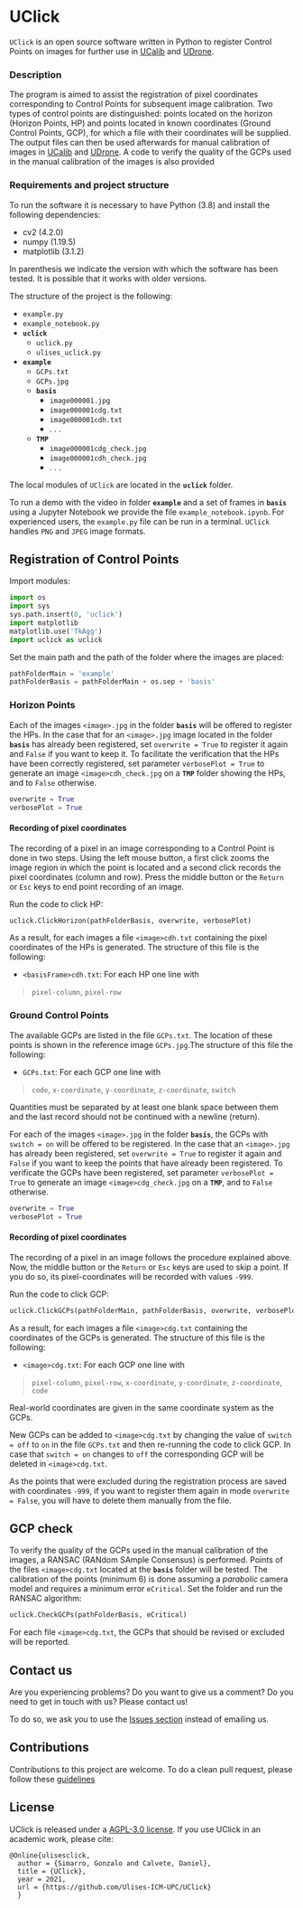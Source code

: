 
# UClick

`UClick` is an open source software written in Python to register Control Points on images for further use in [UCalib](https://github.com/Ulises-ICM-UPC/UCalib) and [UDrone](https://github.com/Ulises-ICM-UPC/UDrone).

### Description

The program is aimed to assist the registration of pixel coordinates corresponding to Control Points for subsequent image calibration. Two types of control points are distinguished: points located on the horizon (Horizon Points, HP) and points located in known coordinates (Ground Control Points, GCP), for which a file with their coordinates will be supplied. The output files can then be used afterwards for manual calibration of images in [UCalib](https://github.com/Ulises-ICM-UPC/UCalib) and [UDrone](https://github.com/Ulises-ICM-UPC/UDrone). A code to verify the quality of the GCPs used in the manual calibration of the images is also provided

### Requirements and project structure
To run the software it is necessary to have Python (3.8) and install the following dependencies:
- cv2 (4.2.0)
- numpy (1.19.5)
- matplotlib (3.1.2)

In parenthesis we indicate the version with which the software has been tested. It is possible that it works with older versions. 

The structure of the project is the following:
* `example.py`
* `example_notebook.py`
* **`uclick`**
  * `uclick.py`
  * `ulises_uclick.py`
* **`example`**
  * `GCPs.txt`
  * `GCPs.jpg`
  * **`basis`**
    * `image000001.jpg`
    * `image000001cdg.txt`
    * `image000001cdh.txt`
    * . . .
  * **`TMP`**
    * `image000001cdg_check.jpg`
    * `image000001cdh_check.jpg`
    * . . .

The local modules of `UClick` are located in the **`uclick`** folder.

To run a demo with the video in folder **`example`** and a set of frames in **`basis`** using a Jupyter Notebook we provide the file `example_notebook.ipynb`. For experienced users, the `example.py` file can be run in a terminal. `UClick` handles `PNG` and `JPEG` image formats.

## Registration of Control Points

Import modules:


```python
import os
import sys
sys.path.insert(0, 'uclick')
import matplotlib
matplotlib.use('TkAgg')
import uclick as uclick
```

Set the main path and the path of the folder where the images are placed:


```python
pathFolderMain = 'example'
pathFolderBasis = pathFolderMain + os.sep + 'basis'
```

### Horizon Points

Each of the images `<image>.jpg` in the folder **`basis`** will be offered to register the HPs. In the case that for an `<image>.jpg` image located in the folder **`basis`** has already been registered, set `overwrite = True` to register it again and `False` if you want to keep it. To facilitate the verification that the HPs have been correctly registered, set parameter `verbosePlot = True` to generate an image `<image>cdh_check.jpg` on a **`TMP`** folder showing the HPs, and to `False` otherwise. 



```python
overwrite = True
verbosePlot = True
```

#### Recording of pixel coordinates
The recording of a pixel in an image corresponding to a Control Point is done in two steps. Using the left mouse button, a first click zooms the image region in which the point is located and a second click records the pixel coordinates (column and row). Press the middle button or the `Return` or `Esc` keys to end point recording of an image.

Run the code to click HP:


```python
uclick.ClickHorizon(pathFolderBasis, overwrite, verbosePlot)
```

As a result, for each images a file `<image>cdh.txt` containing the pixel coordinates of the HPs is generated. The structure of this file is the following:
* `<basisFrame>cdh.txt`: For each HP one line with
>`pixel-column`, `pixel-row`

### Ground Control Points

The available GCPs are listed in the file `GCPs.txt`. The location of these points is shown in the reference image `GCPs.jpg`.The structure of this file the following:
* `GCPs.txt`: For each GCP one line with
>`code`, `x-coordinate`, `y-coordinate`, `z-coordinate`, `switch`

Quantities must be separated by at least one blank space between them and the last record should not be continued with a newline (return).

For each of the images `<image>.jpg` in the folder **`basis`**, the GCPs with `switch = on` will be offered to be registered. In the case that an `<image>.jpg` has already been registered, set `overwrite = True` to register it again and `False` if you want to keep the  points that have already been registered. To verificate the GCPs have been registered, set parameter `verbosePlot = True` to generate an image `<image>cdg_check.jpg` on a **`TMP`**, and to `False` otherwise. 



```python
overwrite = True
verbosePlot = True
```

#### Recording of pixel coordinates
The recording of a pixel in an image follows the procedure explained above. Now, the middle button or the `Return` or `Esc` keys are used to skip a point. If you do so, its pixel-coordinates will be recorded with values `-999`.

Run the code to click GCP:


```python
uclick.ClickGCPs(pathFolderMain, pathFolderBasis, overwrite, verbosePlot)
```

As a result, for each images a file `<image>cdg.txt` containing the coordinates of the GCPs is generated. The structure of this file is the following:
* `<image>cdg.txt`: For each GCP one line with
>`pixel-column`, `pixel-row`, `x-coordinate`, `y-coordinate`, `z-coordinate`, `code`

Real-world coordinates are given in the same coordinate system as the GCPs.

New GCPs can be added to `<image>cdg.txt` by changing the value of `switch = off` to `on` in the file `GCPs.txt` and then re-running the code to click GCP. In case that `switch = on` changes to `off` the corresponding GCP will be deleted in `<image>cdg.txt`.

As the points that were excluded during the registration process are saved with coordinates `-999`, if you want to register them again in mode `overwrite = False`, you will have to delete them manually from the file.

## GCP check

To verify the quality of the GCPs used in the manual calibration of the images, a RANSAC (RANdom SAmple Consensus) is performed. Points of the files `<image>cdg.txt` located at the **`basis`** folder will be tested. The calibration of the points (minimum 6) is done assuming a _parabolic_ camera model and requires a minimum error `eCritical`. Set the folder and run the RANSAC algorithm:


```python
uclick.CheckGCPs(pathFolderBasis, eCritical)
```

For each file `<image>cdg.txt`, the GCPs that should be revised or excluded will be reported.

## Contact us

Are you experiencing problems? Do you want to give us a comment? Do you need to get in touch with us? Please contact us!

To do so, we ask you to use the [Issues section](https://github.com/Ulises-ICM-UPC/UClick/issues) instead of emailing us.

## Contributions

Contributions to this project are welcome. To do a clean pull request, please follow these [guidelines](https://github.com/MarcDiethelm/contributing/blob/master/README.md)

## License

UClick is released under a [AGPL-3.0 license](https://github.com/Ulises-ICM-UPC/UClick/blob/master/LICENSE). If you use UClick in an academic work, please cite:

    @Online{ulisesclick, 
      author = {Simarro, Gonzalo and Calvete, Daniel},
      title = {UClick},
      year = 2021,
      url = {https://github.com/Ulises-ICM-UPC/UClick}
      }
